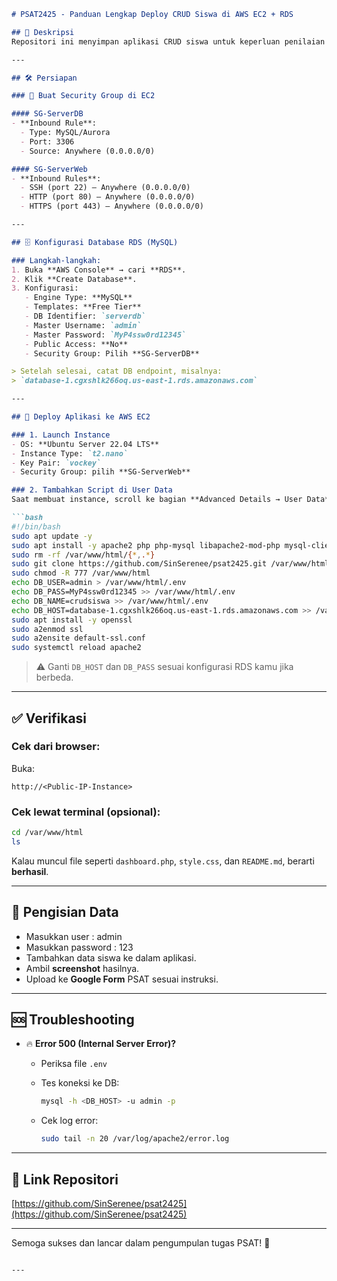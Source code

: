 ````markdown
# PSAT2425 - Panduan Lengkap Deploy CRUD Siswa di AWS EC2 + RDS

## 📌 Deskripsi
Repositori ini menyimpan aplikasi CRUD siswa untuk keperluan penilaian praktek PSAT 2025. Panduan ini menjelaskan proses lengkap mulai dari setup database hingga deploy aplikasi menggunakan AWS EC2 dan UserData.

---

## 🛠️ Persiapan

### 🔐 Buat Security Group di EC2

#### SG-ServerDB
- **Inbound Rule**:
  - Type: MySQL/Aurora
  - Port: 3306
  - Source: Anywhere (0.0.0.0/0)

#### SG-ServerWeb
- **Inbound Rules**:
  - SSH (port 22) – Anywhere (0.0.0.0/0)
  - HTTP (port 80) – Anywhere (0.0.0.0/0)
  - HTTPS (port 443) – Anywhere (0.0.0.0/0)

---

## 🗄️ Konfigurasi Database RDS (MySQL)

### Langkah-langkah:
1. Buka **AWS Console** → cari **RDS**.
2. Klik **Create Database**.
3. Konfigurasi:
   - Engine Type: **MySQL**
   - Templates: **Free Tier**
   - DB Identifier: `serverdb`
   - Master Username: `admin`
   - Master Password: `MyP4ssw0rd12345`
   - Public Access: **No**
   - Security Group: Pilih **SG-ServerDB**

> Setelah selesai, catat DB endpoint, misalnya:
> `database-1.cgxshlk266oq.us-east-1.rds.amazonaws.com`

---

## 🚀 Deploy Aplikasi ke AWS EC2

### 1. Launch Instance
- OS: **Ubuntu Server 22.04 LTS**
- Instance Type: `t2.nano`
- Key Pair: `vockey`
- Security Group: pilih **SG-ServerWeb**

### 2. Tambahkan Script di User Data
Saat membuat instance, scroll ke bagian **Advanced Details → User Data**, lalu paste:

```bash
#!/bin/bash
sudo apt update -y
sudo apt install -y apache2 php php-mysql libapache2-mod-php mysql-client git
sudo rm -rf /var/www/html/{*,.*}
sudo git clone https://github.com/SinSerenee/psat2425.git /var/www/html
sudo chmod -R 777 /var/www/html
echo DB_USER=admin > /var/www/html/.env
echo DB_PASS=MyP4ssw0rd12345 >> /var/www/html/.env
echo DB_NAME=crudsiswa >> /var/www/html/.env
echo DB_HOST=database-1.cgxshlk266oq.us-east-1.rds.amazonaws.com >> /var/www/html/.env
sudo apt install -y openssl
sudo a2enmod ssl
sudo a2ensite default-ssl.conf
sudo systemctl reload apache2
````

> ⚠️ Ganti `DB_HOST` dan `DB_PASS` sesuai konfigurasi RDS kamu jika berbeda.

---

## ✅ Verifikasi

### Cek dari browser:

Buka:

```
http://<Public-IP-Instance>
```

### Cek lewat terminal (opsional):

```bash
cd /var/www/html
ls
```

Kalau muncul file seperti `dashboard.php`, `style.css`, dan `README.md`, berarti **berhasil**.

---

## 🧾 Pengisian Data
* Masukkan user : admin
* Masukkan password : 123
* Tambahkan data siswa ke dalam aplikasi.
* Ambil **screenshot** hasilnya.
* Upload ke **Google Form** PSAT sesuai instruksi.

---

## 🆘 Troubleshooting

* 🔥 **Error 500 (Internal Server Error)?**

  * Periksa file `.env`
  * Tes koneksi ke DB:

    ```bash
    mysql -h <DB_HOST> -u admin -p
    ```
  * Cek log error:

    ```bash
    sudo tail -n 20 /var/log/apache2/error.log
    ```

---

## 📎 Link Repositori

[https://github.com/SinSerenee/psat2425](https://github.com/SinSerenee/psat2425)

---

Semoga sukses dan lancar dalam pengumpulan tugas PSAT! 🎯

```

---